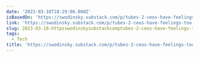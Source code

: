 ```yaml
---
date: '2023-03-18T18:29:06.000Z'
isBasedOn: 'https://swodinsky.substack.com/p/tubes-2-ceos-have-feelings-too'
link: 'https://swodinsky.substack.com/p/tubes-2-ceos-have-feelings-too'
slug: 2023-03-18-httpsswodinskysubstackcomptubes-2-ceos-have-feelings-too
tags:
  - Tech
title: 'https://swodinsky.substack.com/p/tubes-2-ceos-have-feelings-too'
---
```


